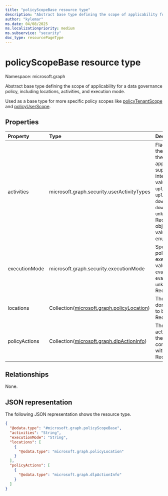```yaml
---
title: "policyScopeBase resource type"
description: "Abstract base type defining the scope of applicability for a data governance policy, including locations, activities, and execution mode."
author: "kylemar"
ms.date: 04/08/2025
ms.localizationpriority: medium
ms.subservice: "security"
doc_type: resourcePageType
---
```


# policyScopeBase resource type

Namespace: microsoft.graph

Abstract base type defining the scope of applicability for a data governance policy, including locations, activities, and execution mode.

Used as a base type for more specific policy scopes like [policyTenantScope](../resources/policytenantscope.md) and [policyUserScope](../resources/policyuserscope.md).

## Properties

|Property|Type|Description|
|:---|:---|:---|
|activities|microsoft.graph.security.userActivityTypes| Flags specifying the user activities the calling application supports or is interested. Possible values are `none`, `uploadText`, `uploadFile`, `downloadText`, `downloadFile`, `unknownFutureValue`. Required. This object is a multi-valued enumeration.|
|executionMode|microsoft.graph.security.executionMode |Specifies how the policy should be executed. Possible values are `evaluateInline`, `evaluateOffline`, `unknownFutureValue`. Required.|
|locations|Collection([microsoft.graph.policyLocation](../resources/policylocation.md))|The locations (like domains or URLs) to be protected. Required.|
|policyActions|Collection([microsoft.graph.dlpActionInfo](../resources/dlpactioninfo.md))|The enforcement actions to take if the policy conditions are met within this scope. Required.|

## Relationships

None.

## JSON representation

The following JSON representation shows the resource type.
<!-- {
  "blockType": "resource",
  "abstract": true,
  "@odata.type": "microsoft.graph.policyScopeBase"
}
-->
``` json
{
  "@odata.type": "#microsoft.graph.policyScopeBase",
  "activities": "String",
  "executionMode": "String",
  "locations": [
    {
      "@odata.type": "microsoft.graph.policyLocation"
    }
  ],
  "policyActions": [
    {
      "@odata.type": "microsoft.graph.dlpActionInfo"
    }
  ]
}
```
